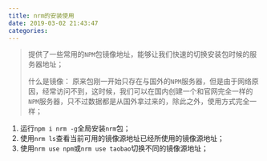 ```yaml
---
title: nrm的安装使用
date: 2019-03-02 21:43:47
categories:
---
```


> 提供了一些常用的`NPM`包镜像地址，能够让我们快速的切换安装包时候的服务器地址；
>
> 什么是镜像： 原来包刚一开始只存在与国外的`NPM`服务器，但是由于网络原因，经常访问不到，这时候，我们可以在国内创建一个和官网完全一样的`NPM`服务器，只不过数据都是从国外拿过来的，除此之外，使用方式完全一样；

1. 运行`npm i nrm -g`全局安装`nrm`包；
2. 使用`nrm ls`查看当前可用的镜像源地址已经所使用的镜像源地址；
3. 使用`nrm use npm`或`nrm use taobao`切换不同的镜像源地址；